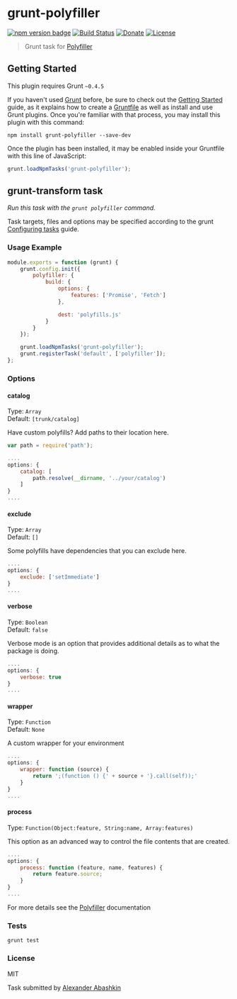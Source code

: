 # grunt-polyfiller

[![npm version badge](https://img.shields.io/npm/v/grunt-polyfiller.svg)](https://www.npmjs.org/package/grunt-polyfiller)
[![Build Status](https://travis-ci.org/Polyfiller/grunt-polyfiller.png)](https://travis-ci.org/Polyfiller/grunt-polyfiller)
[![Donate](https://img.shields.io/gratipay/polyfiller.corp.svg)](https://gratipay.com/polyfiller.corp)
[![License](https://img.shields.io/badge/license-MIT-brightgreen.svg)](LICENSE.txt)


> Grunt task for [Polyfiller](https://github.com/Polyfiller/polyfiller) 


## Getting Started
This plugin requires Grunt `~0.4.5`

If you haven't used [Grunt](http://gruntjs.com/) before, be sure to check out the [Getting Started](http://gruntjs.com/getting-started) guide, as it explains how to create a [Gruntfile](http://gruntjs.com/sample-gruntfile) as well as install and use Grunt plugins. Once you're familiar with that process, you may install this plugin with this command:

```shell
npm install grunt-polyfiller --save-dev
```

Once the plugin has been installed, it may be enabled inside your Gruntfile with this line of JavaScript:

```js
grunt.loadNpmTasks('grunt-polyfiller');
```

## grunt-transform task
_Run this task with the `grunt polyfiller` command._

Task targets, files and options may be specified according to the grunt [Configuring tasks](http://gruntjs.com/configuring-tasks) guide.

### Usage Example

```js
module.exports = function (grunt) {
	grunt.config.init({
		polyfiller: {
			build: {
				options: {
					features: ['Promise', 'Fetch']
				},

				dest: 'polyfills.js'
			}
		}
	});

	grunt.loadNpmTasks('grunt-polyfiller');
	grunt.registerTask('default', ['polyfiller']);
};
```


### Options

#### catalog
Type: `Array` <br />
Default: `[trunk/catalog]`

Have custom polyfills? Add paths to their location here.

```js
var path = require('path');

....
options: {
	catalog: [ 
		path.resolve(__dirname, '../your/catalog') 
	]
}
....
```

#### exclude

Type: `Array` <br />
Default: `[]`

Some polyfills have dependencies that you can exclude here.

```js
....
options: {
	exclude: ['setImmediate']
}
....
```

#### verbose

Type: `Boolean` <br />
Default: `false`

Verbose mode is an option that provides additional details as to what the package is doing.

```js
....
options: {
	verbose: true
}
....
```

#### wrapper

Type: `Function` <br />
Default: `None`

A custom wrapper for your environment

```js
....
options: {
	wrapper: function (source) {
		return ';(function () {' + source + '}.call(self));'
	}
}
....
```

#### process

Type: `Function(Object:feature, String:name, Array:features)` <br />

This option as an advanced way to control the file contents that are created.

```js
....
options: {
	process: function (feature, name, features) {
		return feature.source;
	}
}
....
```

For more details see the [Polyfiller](https://github.com/Polyfiller/polyfiller) documentation

### Tests

```
grunt test
```


### License

MIT

Task submitted by [Alexander Abashkin](https://github.com/monolithed)
